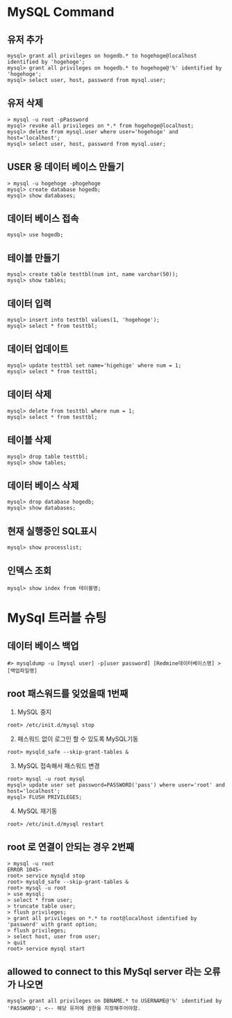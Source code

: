 # MySQL Command

## 유저 추가
```
mysql> grant all privileges on hogedb.* to hogehoge@localhost identified by 'hogehoge';
mysql> grant all privileges on hogedb.* to hogehoge@'%' identified by 'hogehoge';
mysql> select user, host, password from mysql.user;
```

## 유저 삭제
```
> mysql -u root -pPassword
mysql> revoke all privileges on *.* from hogehoge@localhost;
mysql> delete from mysql.user where user='hogehoge' and host='localhost';
mysql> select user, host, password from mysql.user;
```

## USER 용 데이터 베이스 만들기
```
> mysql -u hogehoge -phogehoge
mysql> create database hogedb;
mysql> show databases;
```

## 데이터 베이스 접속
```
mysql> use hogedb;
```

## 테이블 만들기
```
mysql> create table testtbl(num int, name varchar(50));
mysql> show tables;
```

## 데이터 입력
```
mysql> insert into testtbl values(1, 'hogehoge');
mysql> select * from testtbl;
```

## 데이터 업데이트
```
mysql> update testtbl set name='higehige' where num = 1;
mysql> select * from testtbl;
```

## 데이터 삭제
```
mysql> delete from testtbl where num = 1;
mysql> select * from testtbl;
```

## 테이블 삭제
```
mysql> drop table testtbl;
mysql> show tables;
```

## 데이터 베이스 삭제
```
mysql> drop database hogedb;
mysql> show databases;
```

## 현재 실행중인 SQL표시
```
mysql> show processlist;
```

## 인덱스 조회
```
mysql> show index from 테이블명;
```

# MySql 트러블 슈팅
## 데이터 베이스 백업
```
#> mysqldump -u [mysql user] -p[user password] [Redmine데이터베이스명] > [백업파일명]
```

## root 패스워드를 잊었을때 1번째
1. MySQL 중지
```
root> /etc/init.d/mysql stop
```

2. 패스워드 없이 로그인 할 수 있도록 MySQL기동
```
root> mysqld_safe --skip-grant-tables &
```

3. MySQL 접속해서 패스워드 변경
```
root> mysql -u root mysql
mysql> update user set password=PASSWORD('pass') where user='root' and host='localhost';
mysql> FLUSH PRIVILEGES;
```

4. MySQL 재기동
```
root> /etc/init.d/mysql restart
```

## root 로 연결이 안되는 경우 2번째
```
> mysql -u root
ERROR 1045~
root> service mysqld stop
root> mysqld_safe --skip-grant-tables &
root> mysql -u root
> use mysql;
> select * from user;
> truncate table user;
> flush privileges;
> grant all privileges on *.* to root@localhost identified by 'password' with grant option;
> flush privileges;
> select host, user from user;
> quit
root> service mysql start
```

## allowed to connect to this MySql server 라는 오류가 나오면
```
mysql> grant all privileges on DBNAME.* to USERNAME@'%' identified by 'PASSWORD'; <-- 해당 유저에 권한을 지정해주어야함.
```